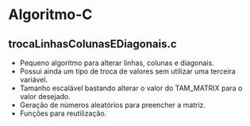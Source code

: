 # Algoritmo-C
## trocaLinhasColunasEDiagonais.c
+ Pequeno algoritmo para alterar linhas, colunas e diagonais. 
 + Possui ainda um tipo de troca de valores sem utilizar uma terceira variável.
 + Tamanho escalável bastando alterar o valor do TAM_MATRIX para o valor desejado.
 + Geração de números aleatórios para preencher a matriz.
 + Funções para reutilização.
